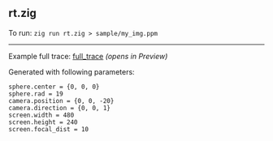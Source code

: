 ## rt.zig

To run: `zig run rt.zig > sample/my_img.ppm`

---

Example full trace: [full_trace](samples/full_trace.ppm) _(opens in Preview)_

Generated with following parameters:
```
sphere.center = {0, 0, 0}
sphere.rad = 19
camera.position = {0, 0, -20}
camera.direction = {0, 0, 1}
screen.width = 480
screen.height = 240
screen.focal_dist = 10
```
